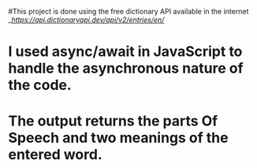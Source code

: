 #This project is done using the free dictionary API available in the internet __https://api.dictionaryapi.dev/api/v2/entries/en/<word>_
# I used async/await in JavaScript to handle the asynchronous nature of the code.
# The output returns the parts Of Speech and two meanings of the entered word.
